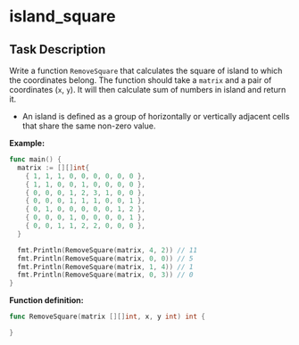 # island_square

## Task Description

Write a function `RemoveSquare` that calculates the square of island to which the coordinates belong. The function should take a `matrix` and a pair of coordinates (`x`, `y`). It will then calculate sum of numbers in island and return it.

- An island is defined as a group of horizontally or vertically adjacent cells that share the same non-zero value.

**Example:**

```go
func main() {
  matrix := [][]int{
    { 1, 1, 1, 0, 0, 0, 0, 0, 0 },
    { 1, 1, 0, 0, 1, 0, 0, 0, 0 },
    { 0, 0, 0, 1, 2, 3, 1, 0, 0 },
    { 0, 0, 0, 1, 1, 1, 0, 0, 1 },
    { 0, 1, 0, 0, 0, 0, 0, 1, 2 },
    { 0, 0, 0, 1, 0, 0, 0, 0, 1 },
    { 0, 0, 1, 1, 2, 2, 0, 0, 0 },
  }

  fmt.Println(RemoveSquare(matrix, 4, 2)) // 11
  fmt.Println(RemoveSquare(matrix, 0, 0)) // 5
  fmt.Println(RemoveSquare(matrix, 1, 4)) // 1
  fmt.Println(RemoveSquare(matrix, 0, 3)) // 0
}
```

**Function definition:**

```go
func RemoveSquare(matrix [][]int, x, y int) int {

}
```
